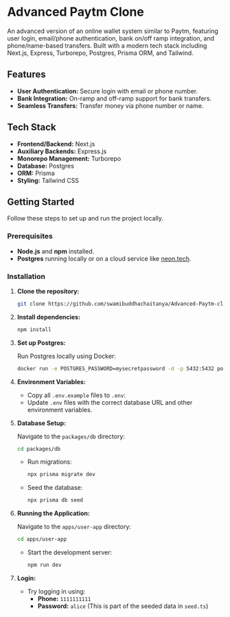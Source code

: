 
# Advanced Paytm Clone

An advanced version of an online wallet system similar to Paytm, featuring user login, email/phone authentication, bank on/off ramp integration, and phone/name-based transfers. Built with a modern tech stack including Next.js, Express, Turborepo, Postgres, Prisma ORM, and Tailwind.

## Features

- **User Authentication:** Secure login with email or phone number.
- **Bank Integration:** On-ramp and off-ramp support for bank transfers.
- **Seamless Transfers:** Transfer money via phone number or name.

## Tech Stack

- **Frontend/Backend:** Next.js
- **Auxiliary Backends:** Express.js
- **Monorepo Management:** Turborepo
- **Database:** Postgres
- **ORM:** Prisma
- **Styling:** Tailwind CSS

## Getting Started

Follow these steps to set up and run the project locally.

### Prerequisites

- **Node.js** and **npm** installed.
- **Postgres** running locally or on a cloud service like [neon.tech](https://neon.tech).

### Installation

1. **Clone the repository:**

   ```bash
   git clone https://github.com/swamibuddhachaitanya/Advanced-Paytm-clone
   ```

2. **Install dependencies:**

   ```bash
   npm install
   ```

3. **Set up Postgres:**

   Run Postgres locally using Docker:

   ```bash
   docker run -e POSTGRES_PASSWORD=mysecretpassword -d -p 5432:5432 postgres
   ```

4. **Environment Variables:**

   - Copy all `.env.example` files to `.env`:
   - Update `.env` files with the correct database URL and other environment variables.

5. **Database Setup:**

   Navigate to the `packages/db` directory:

   ```bash
   cd packages/db
   ```

   - Run migrations:

     ```bash
     npx prisma migrate dev
     ```

   - Seed the database:

     ```bash
     npx prisma db seed
     ```

6. **Running the Application:**

   Navigate to the `apps/user-app` directory:

   ```bash
   cd apps/user-app
   ```

   - Start the development server:

     ```bash
     npm run dev
     ```

7. **Login:**

   - Try logging in using:
     - **Phone:** `1111111111`
     - **Password:** `alice` (This is part of the seeded data in `seed.ts`)

